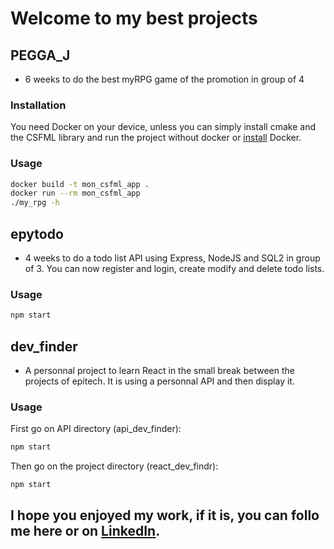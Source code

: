 # Welcome to my best projects

## PEGGA_J

- 6 weeks to do the best myRPG game of the promotion in group of 4

### Installation

You need Docker on your device, unless you can simply install cmake and the CSFML library and run the project without docker or [install](https://docs.docker.com/engine/install/) Docker.

### Usage

```bash
docker build -t mon_csfml_app .
docker run --rm mon_csfml_app
./my_rpg -h
```

## epytodo

- 4 weeks to do a todo list API using Express, NodeJS and SQL2 in group of 3. You can now register and login, create modify and delete todo lists.

### Usage

```bash
npm start
```

## dev_finder

- A personnal project to learn React in the small break between the projects of epitech. It is using a personnal API and then display it.

### Usage

First go on API directory (api_dev_finder):

```bash
npm start
```

Then go on the project directory (react_dev_findr):

```bash
npm start
```

## I hope you enjoyed my work, if it is, you can follo me here or on [LinkedIn](https://www.linkedin.com/in/etienne-kretz10/).
